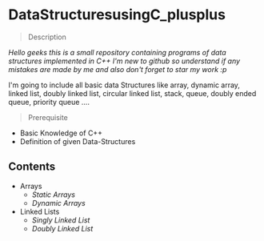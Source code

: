 # DataStructuresusingC_plusplus

> Description

*Hello geeks this is a small repository containing programs of data structures implemented in C++
I'm  new to github so understand if any mistakes are made by me and also don't forget to star my work :p*


I'm going to include all basic data Structures like array, dynamic array, linked list, doubly linked list, circular linked list, stack, 
queue, doubly ended queue, priority queue ....

> Prerequisite 

* Basic Knowledge of C++
* Definition of given Data-Structures

## Contents

* Arrays
    * *Static Arrays*
    * *Dynamic Arrays*
* Linked Lists
    * *Singly Linked List*
    * *Doubly Linked List*
